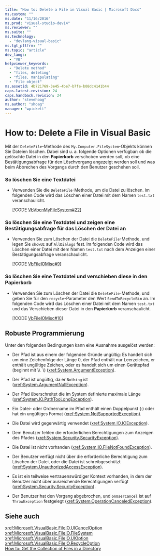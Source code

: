 ```yaml
---
title: "How to: Delete a File in Visual Basic | Microsoft Docs"
ms.custom: ""
ms.date: "11/16/2016"
ms.prod: "visual-studio-dev14"
ms.reviewer: ""
ms.suite: ""
ms.technology: 
  - "devlang-visual-basic"
ms.tgt_pltfrm: ""
ms.topic: "article"
dev_langs: 
  - "VB"
helpviewer_keywords: 
  - "Delete method"
  - "files, deleting"
  - "files, manipulating"
  - "File object"
ms.assetid: 4b721769-3e45-4be7-b7fe-b08dc4141b44
caps.latest.revision: 24
caps.handback.revision: 24
author: "stevehoag"
ms.author: "shoag"
manager: "wpickett"
---
```

# How to: Delete a File in Visual Basic
Mit der `DeleteFile`\-Methode des `My.Computer.FileSystem`\-Objekts können Sie Dateien löschen.  Dabei sind u. a. folgende Optionen verfügbar: ob die gelöschte Datei in den **Papierkorb** verschoben werden soll, ob eine Bestätigungsabfrage für den Löschvorgang angezeigt werden soll und was beim Abbrechen des Vorgangs durch den Benutzer geschehen soll.  
  
### So löschen Sie eine Textdatei  
  
-   Verwenden Sie die `DeleteFile`\-Methode, um die Datei zu löschen.  Im folgenden Code wird das Löschen einer Datei mit dem Namen `test.txt` veranschaulicht.  
  
     [!CODE [VbVbcnMyFileSystem#22](../CodeSnippet/VS_Snippets_VBCSharp/VbVbcnMyFileSystem#22)]  
  
### So löschen Sie eine Textdatei und zeigen eine Bestätigungsabfrage für das Löschen der Datei an  
  
-   Verwenden Sie zum Löschen der Datei die `DeleteFile`\-Methode, und legen Sie `showUI` auf `AllDialogs` fest.  Im folgenden Code wird das Löschen einer Datei mit dem Namen `test.txt` nach dem Anzeigen einer Bestätigungsabfrage veranschaulicht.  
  
     [!CODE [VbFileIOMisc#9](../CodeSnippet/VS_Snippets_VBCSharp/VbFileIOMisc#9)]  
  
### So löschen Sie eine Textdatei und verschieben diese in den Papierkorb  
  
-   Verwenden Sie zum Löschen der Datei die `DeleteFile`\-Methode, und geben Sie für den `recycle`\-Parameter den Wert `SendToRecycleBin` an.  Im folgenden Code wird das Löschen einer Datei mit dem Namen `test.txt` und das Verschieben dieser Datei in den **Papierkorb** veranschaulicht.  
  
     [!CODE [VbFileIOMisc#10](../CodeSnippet/VS_Snippets_VBCSharp/VbFileIOMisc#10)]  
  
## Robuste Programmierung  
 Unter den folgenden Bedingungen kann eine Ausnahme ausgelöst werden:  
  
-   Der Pfad ist aus einem der folgenden Gründe ungültig: Es handelt sich um eine Zeichenfolge der Länge 0, der Pfad enthält nur Leerzeichen, er enthält ungültige Zeichen, oder es handelt sich um einen Gerätepfad \(beginnt mit \\\\.  \\\) \(<xref:System.ArgumentException>\).  
  
-   Der Pfad ist ungültig, da er `Nothing` ist \(<xref:System.ArgumentNullException>\).  
  
-   Der Pfad überschreitet die im System definierte maximale Länge \(<xref:System.IO.PathTooLongException>\).  
  
-   Ein Datei\- oder Ordnername im Pfad enthält einen Doppelpunkt \(:\) oder hat ein ungültiges Format \(<xref:System.NotSupportedException>\).  
  
-   Die Datei wird gegenwärtig verwendet \(<xref:System.IO.IOException>\).  
  
-   Dem Benutzer fehlen die erforderlichen Berechtigungen zum Anzeigen des Pfades \(<xref:System.Security.SecurityException>\).  
  
-   Die Datei ist nicht vorhanden \(<xref:System.IO.FileNotFoundException>\).  
  
-   Der Benutzer verfügt nicht über die erforderliche Berechtigung zum Löschen der Datei, oder die Datei ist schreibgeschützt \(<xref:System.UnauthorizedAccessException>\).  
  
-   Es ist ein teilweise vertrauenswürdiger Kontext vorhanden, in dem der Benutzer nicht über ausreichende Berechtigungen verfügt \(<xref:System.Security.SecurityException>\).  
  
-   Der Benutzer hat den Vorgang abgebrochen, und `onUserCancel` ist auf `ThrowException` festgelegt \(<xref:System.OperationCanceledException>\).  
  
## Siehe auch  
 <xref:Microsoft.VisualBasic.FileIO.UICancelOption>   
 <xref:Microsoft.VisualBasic.FileIO.FileSystem>   
 <xref:Microsoft.VisualBasic.FileIO.UIOption>   
 <xref:Microsoft.VisualBasic.FileIO.RecycleOption>   
 [How to: Get the Collection of Files in a Directory](../../../../visual-basic/developing-apps/programming/drives-directories-files/how-to-get-the-collection-of-files-in-a-directory.md)
